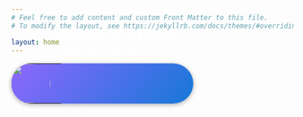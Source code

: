 ```yaml
---
# Feel free to add content and custom Front Matter to this file.
# To modify the layout, see https://jekyllrb.com/docs/themes/#overriding-theme-defaults

layout: home
---
```




<table style="border: none; border-radius: 45px; background: linear-gradient(130deg, #8F67FF, #1578D7); width: 325px; box-shadow: 0px 2px 7px 1px #BBBBBB;">
    <tr style="border: none;">
        <td style="border: none; padding:0; width: 79px;">
            <img src="/assets/profile-Doky.jpg" style="width: 70px; border-radius: 35px;">
        </td>
        <td style="border: none; padding:0 0 0 10px;">
            <span style="font-size: 28px; font-weight:700; color: #FFFFFFF9; position: absolute; top: 100px;">DOKY'S SPACE</span>
            <span style="font-size: 13px; font-weight:600; color: #FFFFFFD0; position: absolute; top: 132px;">#개발&nbsp;&nbsp;#일상&nbsp;&nbsp;#토픽&nbsp;&nbsp;#후기</span>
        </td>
    </tr>
</table>

